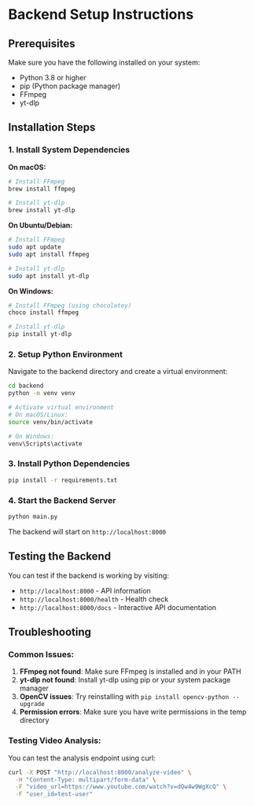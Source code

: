 # Backend Setup Instructions

## Prerequisites
Make sure you have the following installed on your system:
- Python 3.8 or higher
- pip (Python package manager)
- FFmpeg
- yt-dlp

## Installation Steps

### 1. Install System Dependencies

**On macOS:**
```bash
# Install FFmpeg
brew install ffmpeg

# Install yt-dlp
brew install yt-dlp
```

**On Ubuntu/Debian:**
```bash
# Install FFmpeg
sudo apt update
sudo apt install ffmpeg

# Install yt-dlp
sudo apt install yt-dlp
```

**On Windows:**
```bash
# Install FFmpeg (using chocolatey)
choco install ffmpeg

# Install yt-dlp
pip install yt-dlp
```

### 2. Setup Python Environment

Navigate to the backend directory and create a virtual environment:

```bash
cd backend
python -m venv venv

# Activate virtual environment
# On macOS/Linux:
source venv/bin/activate

# On Windows:
venv\Scripts\activate
```

### 3. Install Python Dependencies

```bash
pip install -r requirements.txt
```

### 4. Start the Backend Server

```bash
python main.py
```

The backend will start on `http://localhost:8000`

## Testing the Backend

You can test if the backend is working by visiting:
- `http://localhost:8000` - API information
- `http://localhost:8000/health` - Health check
- `http://localhost:8000/docs` - Interactive API documentation

## Troubleshooting

### Common Issues:

1. **FFmpeg not found**: Make sure FFmpeg is installed and in your PATH
2. **yt-dlp not found**: Install yt-dlp using pip or your system package manager
3. **OpenCV issues**: Try reinstalling with `pip install opencv-python --upgrade`
4. **Permission errors**: Make sure you have write permissions in the temp directory

### Testing Video Analysis:

You can test the analysis endpoint using curl:

```bash
curl -X POST "http://localhost:8000/analyze-video" \
  -H "Content-Type: multipart/form-data" \
  -F "video_url=https://www.youtube.com/watch?v=dQw4w9WgXcQ" \
  -F "user_id=test-user"
```